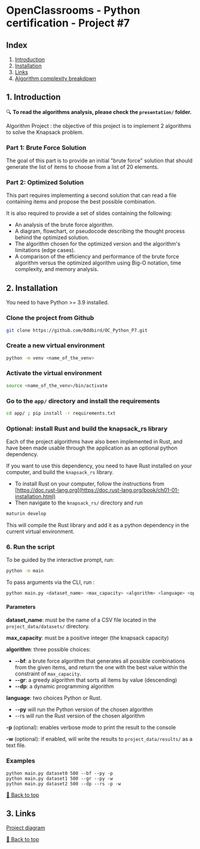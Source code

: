 # OpenClassrooms - Python certification - Project #7

## <a id="index">Index</a>

1. [Introduction](#intro)
2. [Installation](#install)
3. [Links](#links)
4. [Algorithm complexity breakdown](#complexity)


## 1. <a id="intro">Introduction</a>

:mag: **To read the algorithms analysis, please check the `presentation/` folder.** 

Algorithm Project : the objective of this project is to implement 2 algorithms to solve the Knapsack problem.

### Part 1: Brute Force Solution

The goal of this part is to provide an initial "brute force" solution that should generate the list of items to choose from a list of 20 elements.

### Part 2: Optimized Solution

This part requires implementing a second solution that can read a file containing items and propose the best possible combination.

It is also required to provide a set of slides containing the following:

- An analysis of the brute force algorithm.
- A diagram, flowchart, or pseudocode describing the thought process behind the optimized solution.
- The algorithm chosen for the optimized version and the algorithm's limitations (edge cases).
- A comparison of the efficiency and performance of the brute force algorithm versus the optimized algorithm using Big-O notation, time complexity, and memory analysis.


## 2. <a id="install">Installation</a>

You need to have Python >= 3.9 installed.

### Clone the project from Github

```bash
git clone https://github.com/0ddbird/OC_Python_P7.git
```

### Create a new virtual environment

```bash
python -m venv <name_of_the_venv>
```

### Activate the virtual environment

```bash
source <name_of_the_venv>/bin/activate
```

### Go to the `app/` directory  and install the requirements
```bash
cd app/ ; pip install -r requirements.txt
```

### Optional: install Rust and build the knapsack_rs library

Each of the project algorithms have also been implemented in Rust, and have been made usable through the application as an optional python dependency.

If you want to use this dependency, you need to have Rust installed on your computer, and build the `knapsack_rs` library.  
- To install Rust on your computer, follow the instructions from [https://doc.rust-lang.org](https://doc.rust-lang.org/book/ch01-01-installation.html)
- Then navigate to the `knapsack_rs/` directory and run

```bash
maturin develop
```
This will compile the Rust library and add it as a python dependency in the current virtual environment.

### 6. Run the script

To be guided by the interactive prompt, run:  
```bash
python -m main
```

To pass arguments via the CLI, run :  
```bash
python main.py <dataset_name> <max_capacity> <algorithm> <language> <optional_flags>
```

#### Parameters
**dataset_name**: must be the name of a CSV file located in the `project_data/datasets/` directory.  

**max_capacity**: must be a positive integer (the knapsack capacity)  

**algorithm**: three possible choices:
- **--bf**: a brute force algorithm that generates all possible combinations from the given items, and return the one with the best value within the constraint of `max_capacity`.
- **--gr**: a greedy algorithm that sorts all items by value (descending)
- **--dp**: a dynamic programming algorithm  

**language**: two choices Python or Rust.
- -**-py** will run the Python version of the chosen algorithm
- --rs will run the Rust version of the chosen algorithm

**-p** (optional): enables verbose mode to print the result to the console  

**-w** (optional): if enabled, will write the results to `project_data/results/` as a text file. 


### Examples

`python main.py dataset0 500 --bf --py -p`  
`python main.py dataset1 500 --gr --py -w`  
`python main.py dataset2 500 --dp --rs -p -w`  


[:arrow_up_small: Back to top](#index)
## 3. <a id="links">Links</a>

[Project diagram](https://whimsical.com/BzsL865mDueuqFBd5RSfjU)  

[:arrow_up_small: Back to top](#index)